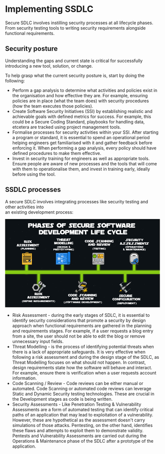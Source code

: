 # Implementing SSDLC

Secure SDLC involves instilling security processes at all lifecycle phases. From security testing tools to writing security requirements alongside functional requirements.

## Security posture

Understanding the gaps and current state is critical for successfully introducing a new tool, solution, or change.

To help grasp what the current security posture is, start by doing the following:

* Perform a gap analysis to determine what activities and policies exist in the organisation and how effective they are. For example, ensuring policies are in place (what the team does) with security procedures (how the team executes those policies).
* Create Software Security Initiatives (SSI) by establishing realistic and achievable goals with defined metrics for success. For example, this could be a Secure Coding Standard, playbooks for handling data, etcetera are tracked using project management tools.
* Formalise processes for security activities within your SSI. After starting a program or standard, it is essential to spend an operational period helping engineers get familiarised with it and gather feedback before enforcing it. When performing a gap analysis, every policy should have defined procedures to make them effective.
* Invest in security training for engineers as well as appropriate tools. Ensure people are aware of new processes and the tools that will come with them to operationalise them, and invest in training early, ideally before using the tool. 

## SSDLC processes

A secure SDLC involves integrating processes like security testing and other activities into <br>an existing development process:

![Implementation](../../_static/images/implementation.png)

* Risk Assessment - during the early stages of SDLC, it is essential to identify security considerations that promote a security by design approach when functional requirements are gathered in the planning and requirements stages. For example, if a user requests a blog entry from a site, the user should not be able to edit the blog or remove unnecessary input fields.
* Threat Modelling - is the process of identifying potential threats when there is a lack of appropriate safeguards. It is very effective when following a risk assessment and during the design stage of the SDLC, as Threat Modelling focuses on what should not happen. In contrast, design requirements state how the software will behave and interact. For example, ensure there is verification when a user requests account information.
* Code Scanning / Review -  Code reviews can be either manual or automated. Code Scanning or automated code reviews can leverage Static and Dynamic Security testing technologies. These are crucial in the Development stages as code is being written.
* Security Assessments - Like Penetration Testing & Vulnerability Assessments are a form of automated testing that can identify critical paths of an application that may lead to exploitation of a vulnerability. However, these are hypothetical as the assessment doesn't carry simulations of those attacks. Pentesting, on the other hand, identifies these flaws and attempts to exploit them to demonstrate validity. Pentests and Vulnerability Assessments are carried out during the Operations & Maintenance phase of the SDLC after a prototype of the application.




